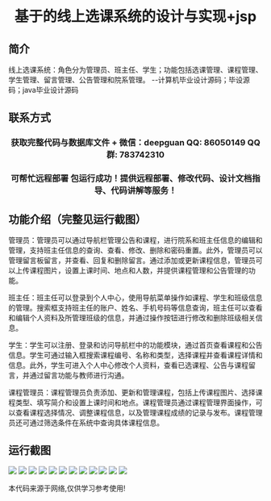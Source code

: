 <p><h1 align="center">基于的线上选课系统的设计与实现+jsp</h1></p>

## 简介
线上选课系统：角色分为管理员、班主任、学生；功能包括选课管理、课程管理、学生管理、留言管理、公告管理和院系管理。    --计算机毕业设计源码；毕设源码；java毕业设计源码


## 联系方式
<p><h3 align="center">获取完整代码与数据库文件 + 微信：deepguan QQ: 86050149 QQ群: 783742310</h3></p>
<p><h3 align="center">可帮忙远程部署 包运行成功！提供远程部署、修改代码、设计文档指导、代码讲解等服务！</h3></p>

## 功能介绍（完整见运行截图）
管理员：管理员可以通过导航栏管理公告和课程，进行院系和班主任信息的编辑和管理，支持班主任信息的查询、查看、修改、删除和密码重置。此外，管理员可以管理留言板留言，并查看、回复和删除留言。通过添加或更新课程信息，管理员可以上传课程图片，设置上课时间、地点和人数，并提供课程管理和公告管理的功能。

班主任：班主任可以登录到个人中心，使用导航菜单操作如课程、学生和班级信息的管理。搜索框支持班主任的账户、姓名、手机号码等信息查询，班主任可以查看和编辑个人资料及所管理班级的信息，并通过操作按钮进行修改和删除班级相关信息。

学生：学生可以注册、登录和访问导航栏中的功能模块，通过首页查看课程和公告信息。学生可通过输入框搜索课程编号、名称和类型，选择课程并查看课程详情和信息。此外，学生可进入个人中心修改个人资料，查看已选课程、公告与课程留言，并通过留言功能与教师进行沟通。

课程管理员：课程管理员负责添加、更新和管理课程，包括上传课程图片、选择课程类型、填写简介和设置上课时间和地点。课程管理员通过课程管理界面操作，可以查看课程选择情况、调整课程信息，以及管理课程成绩的记录与发布。课程管理员还可通过筛选条件在系统中查询具体课程信息。


## 运行截图
![](https://bs-1329754181.cos.ap-shanghai.myqcloud.com/ssm/OnlineCourseSelectionSystem1/img/001.jpg)
![](https://bs-1329754181.cos.ap-shanghai.myqcloud.com/ssm/OnlineCourseSelectionSystem1/img/002.jpg)
![](https://bs-1329754181.cos.ap-shanghai.myqcloud.com/ssm/OnlineCourseSelectionSystem1/img/003.jpg)
![](https://bs-1329754181.cos.ap-shanghai.myqcloud.com/ssm/OnlineCourseSelectionSystem1/img/004.jpg)
![](https://bs-1329754181.cos.ap-shanghai.myqcloud.com/ssm/OnlineCourseSelectionSystem1/img/005.jpg)
![](https://bs-1329754181.cos.ap-shanghai.myqcloud.com/ssm/OnlineCourseSelectionSystem1/img/006.jpg)
![](https://bs-1329754181.cos.ap-shanghai.myqcloud.com/ssm/OnlineCourseSelectionSystem1/img/007.jpg)
![](https://bs-1329754181.cos.ap-shanghai.myqcloud.com/ssm/OnlineCourseSelectionSystem1/img/008.jpg)
![](https://bs-1329754181.cos.ap-shanghai.myqcloud.com/ssm/OnlineCourseSelectionSystem1/img/009.jpg)
![](https://bs-1329754181.cos.ap-shanghai.myqcloud.com/ssm/OnlineCourseSelectionSystem1/img/010.jpg)
![](https://bs-1329754181.cos.ap-shanghai.myqcloud.com/ssm/OnlineCourseSelectionSystem1/img/011.jpg)
![](https://bs-1329754181.cos.ap-shanghai.myqcloud.com/ssm/OnlineCourseSelectionSystem1/img/012.jpg)

<p>本代码来源于网络,仅供学习参考使用!</p>
